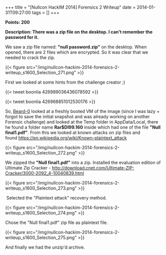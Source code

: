 +++
title = "[Nullcon HackIM 2014] Forensics 2 Writeup"
date = 2014-01-31T09:27:00
tags = []
+++

**Points: 200**

**Description: There was a zip file on the desktop. I can't remember the password for it.**

We saw a zip file named: **"null password.zip"** on the desktop. When
opened, there are 2 files which are encrypted. So it was clear that we
needed to crack the zip.

{{< figure src="/img/nullcon-hackim-2014-forensics-2-writeup_s1600_Selection_271.png" >}}

First we looked at some hints from the challenge creator ;)

{{< tweet boonlia 426989036436078592 >}}

{{< tweet boonlia 426968851012530176 >}}


So, [Beard-0](https://twitter.com/Maxthatsme) looked at a freshly booted VM of the image (since I was lazy + forgot to save the initial snapshot and was already working on another Forensic challenge) and looked at the Temp folder in AppData/Local, there he found a folder name **Rar$DI99.160** inside which had one of the file **"Null final1.pdf"**. From this we looked at known attacks on zip files and found https://en.wikipedia.org/wiki/Known-plaintext_attack

{{< figure src="/img/nullcon-hackim-2014-forensics-2-writeup_s1600_Selection_272.png" >}}

We zipped the **"Null final1.pdf"** into a zip. Installed the evaluation edition of Ultimate Zip Cracker - http://download.cnet.com/Ultimate-ZIP-Cracker/3000-2092_4-10040839.html

{{< figure src="/img/nullcon-hackim-2014-forensics-2-writeup_s1600_Selection_273.png" >}}

 Selected the "Plaintext attack" recovery method.

{{< figure src="/img/nullcon-hackim-2014-forensics-2-writeup_s1600_Selection_274.png" >}}

Chose the "Null final1.pdf" zip file as plaintext file.

{{< figure src="/img/nullcon-hackim-2014-forensics-2-writeup_s1600_Selection_275.png" >}}

And finally we had the unzip'd archive.
